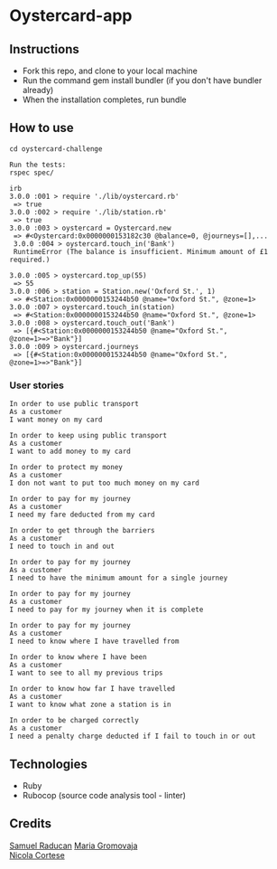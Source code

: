 # Oystercard-app


## Instructions
- Fork this repo, and clone to your local machine
- Run the command gem install bundler (if you don't have bundler already)
- When the installation completes, run bundle

## How to use
```shell
cd oystercard-challenge

Run the tests:
rspec spec/
```

```shell
irb
3.0.0 :001 > require './lib/oystercard.rb'
 => true 
3.0.0 :002 > require './lib/station.rb'
 => true 
3.0.0 :003 > oystercard = Oystercard.new
 => #<Oystercard:0x0000000153182c30 @balance=0, @journeys=[],... 
 3.0.0 :004 > oystercard.touch_in('Bank')
 RuntimeError (The balance is insufficient. Minimum amount of £1 required.)

3.0.0 :005 > oystercard.top_up(55)
 => 55 
3.0.0 :006 > station = Station.new('Oxford St.', 1)
 => #<Station:0x0000000153244b50 @name="Oxford St.", @zone=1> 
3.0.0 :007 > oystercard.touch_in(station)
 => #<Station:0x0000000153244b50 @name="Oxford St.", @zone=1> 
3.0.0 :008 > oystercard.touch_out('Bank')
 => [{#<Station:0x0000000153244b50 @name="Oxford St.", @zone=1>=>"Bank"}] 
3.0.0 :009 > oystercard.journeys
 => [{#<Station:0x0000000153244b50 @name="Oxford St.", @zone=1>=>"Bank"}] 
```

### User stories

```shell
In order to use public transport
As a customer
I want money on my card

In order to keep using public transport
As a customer
I want to add money to my card

In order to protect my money
As a customer
I don not want to put too much money on my card

In order to pay for my journey
As a customer
I need my fare deducted from my card

In order to get through the barriers
As a customer
I need to touch in and out

In order to pay for my journey
As a customer
I need to have the minimum amount for a single journey

In order to pay for my journey
As a customer
I need to pay for my journey when it is complete

In order to pay for my journey
As a customer
I need to know where I have travelled from

In order to know where I have been
As a customer
I want to see to all my previous trips

In order to know how far I have travelled
As a customer
I want to know what zone a station is in

In order to be charged correctly
As a customer
I need a penalty charge deducted if I fail to touch in or out
```

## Technologies
- Ruby
- Rubocop (source code analysis tool - linter)

## Credits
[Samuel Raducan](https://github.com/samuelmbp)
[Maria Gromovaja](https://github.com/ruiined)  
[Nicola Cortese](https://github.com/NicolaCortese)

